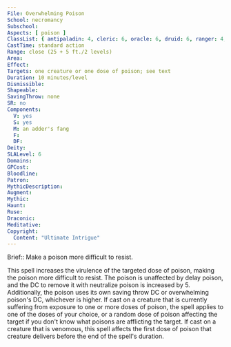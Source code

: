 ```yaml
---
File: Overwhelming Poison
School: necromancy
Subschool: 
Aspects: [ poison ]
ClassList: { antipaladin: 4, cleric: 6, oracle: 6, druid: 6, ranger: 4, shaman: 6, witch: 6 }
CastTime: standard action
Range: close (25 + 5 ft./2 levels)
Area: 
Effect: 
Targets: one creature or one dose of poison; see text
Duration: 10 minutes/level
Dismissible: 
Shapeable: 
SavingThrow: none
SR: no
Components:
  V: yes
  S: yes
  M: an adder's fang
  F: 
  DF: 
Deity: 
SLALevel: 6
Domains: 
GPCost: 
Bloodline: 
Patron: 
MythicDescription: 
Augment: 
Mythic: 
Haunt: 
Ruse: 
Draconic: 
Meditative: 
Copyright:
  Content: "Ultimate Intrigue"
---
```

Brief:: Make a poison more difficult to resist.

This spell increases the virulence of the targeted dose of poison, making the poison more difficult to resist. The poison is unaffected by delay poison, and the DC to remove it with neutralize poison is increased by 5. Additionally, the poison uses its own saving throw DC or overwhelming poison's DC, whichever is higher.  If cast on a creature that is currently suffering from exposure to one or more doses of poison, the spell applies to one of the doses of your choice, or a random dose of poison affecting the target if you don't know what poisons are afflicting the target. If cast on a creature that is venomous, this spell affects the first dose of poison that creature delivers before the end of the spell's duration.
